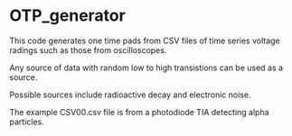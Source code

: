 # OTP_generator

This code generates one time pads from CSV files of time series voltage radings such as those from oscilloscopes.

Any source of data with random low to high transistions can be used as a source. 

Possible sources include radioactive decay and electronic noise.

The example CSV00.csv file is from a photodiode TIA detecting alpha particles.